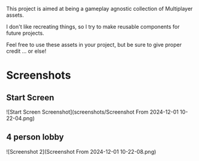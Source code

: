 This project is aimed at being a gameplay agnostic collection of Multiplayer assets. 

I don't like recreating things, so I try to make reusable components for future projects. 

Feel free to use these assets in your project, but be sure to give proper credit ... or else!


# Screenshots
## Start Screen
![Start Screen Screenshot](screenshots/Screenshot From 2024-12-01 10-22-04.png)
## 4 person lobby
![Screenshot 2](Screenshot From 2024-12-01 10-22-08.png)

